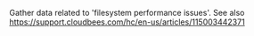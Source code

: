 Gather data related to 'filesystem performance issues'. See also https://support.cloudbees.com/hc/en-us/articles/115003442371